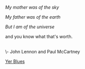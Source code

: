 <i>My mother was of the sky

My father was of the earth

But I am of the universe</i>

and you know what that's worth.

<br>
\- John Lennon and Paul McCartney

[Yer Blues](https://www.youtube.com/watch?v=qXD7qY_xQHc)